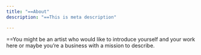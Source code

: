 ```yaml
---
title: "==About"
description: "==This is meta description"

---
```

==You might be an artist who would like to introduce yourself and your work here or maybe you’re a business with a mission to describe.